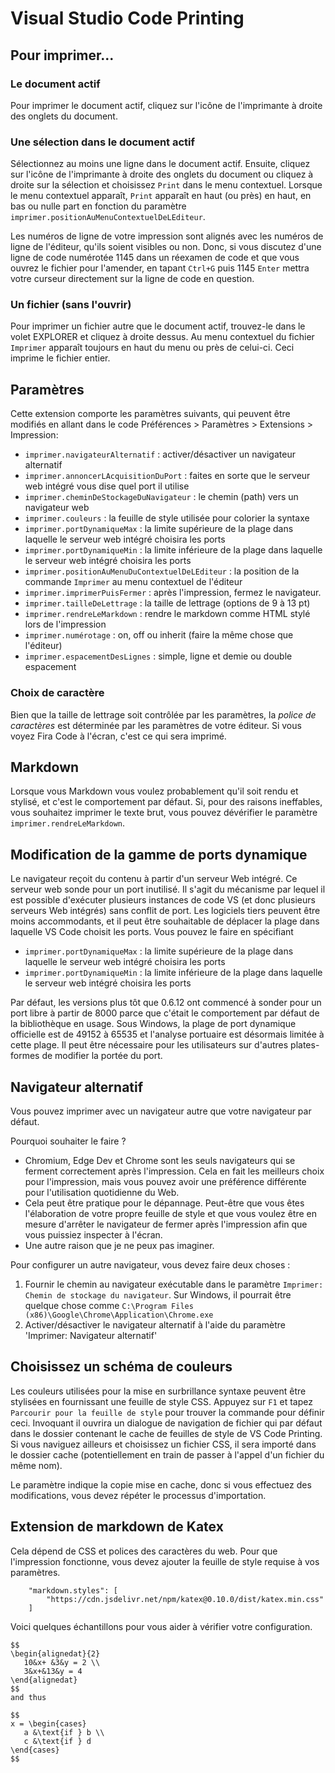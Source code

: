 # Visual Studio Code Printing

## Pour imprimer...

### Le document actif

Pour imprimer le document actif, cliquez sur l'icône de l'imprimante à droite des onglets du document.

### Une sélection dans le document actif

Sélectionnez au moins une ligne dans le document actif. Ensuite, cliquez sur l'icône de l'imprimante à droite des onglets du document ou cliquez à droite sur la sélection et choisissez `Print` dans le menu contextuel. Lorsque le menu contextuel apparaît, `Print` apparaît en haut (ou près) en haut, en bas ou nulle part en fonction du paramètre `imprimer.positionAuMenuContextuelDeLEditeur`.

Les numéros de ligne de votre impression sont alignés avec les numéros de ligne de l'éditeur, qu'ils soient visibles ou non. Donc, si vous discutez d'une ligne de code numérotée 1145 dans un réexamen de code et que vous ouvrez le fichier pour l'amender, en tapant `Ctrl+G` puis 1145 `Enter` mettra votre curseur directement sur la ligne de code en question.

### Un fichier (sans l'ouvrir)

Pour imprimer un fichier autre que le document actif, trouvez-le dans le volet EXPLORER et cliquez à droite dessus. Au menu contextuel du fichier `Imprimer` apparaît toujours en haut du menu ou près de celui-ci. Ceci imprime le fichier entier.

## Paramètres

Cette extension comporte les paramètres suivants, qui peuvent être modifiés en allant dans le code Préférences > Paramètres > Extensions > Impression:

* `imprimer.navigateurAlternatif` : activer/désactiver un navigateur alternatif
* `imprimer.annoncerLAcquisitionDuPort` : faites en sorte que le serveur web intégré vous dise quel port il utilise
* `imprimer.cheminDeStockageDuNavigateur` : le chemin (path) vers un navigateur web
* `imprimer.couleurs` : la feuille de style utilisée pour colorier la syntaxe
* `imprimer.portDynamiqueMax` : la limite supérieure de la plage dans laquelle le serveur web intégré choisira les ports
* `imprimer.portDynamiqueMin` : la limite inférieure de la plage dans laquelle le serveur web intégré choisira les ports
* `imprimer.positionAuMenuDuContextuelDeLEditeur` : la position de la commande `Imprimer` au menu contextuel de l'éditeur
* `imprimer.imprimerPuisFermer` : après l'impression, fermez le navigateur.
* `imprimer.tailleDeLettrage` : la taille de lettrage (options de 9 à 13 pt)
* `imprimer.rendreLeMarkdown` : rendre le markdown comme HTML stylé lors de l'impression
* `imprimer.numérotage` : on, off ou inherit (faire la même chose que l'éditeur)
* `imprimer.espacementDesLignes` : simple, ligne et demie ou double espacement

### Choix de caractère

Bien que la taille de lettrage soit contrôlée par les paramètres, la _police de caractères_ est déterminée par les paramètres de votre éditeur. Si vous voyez Fira Code à l'écran, c'est ce qui sera imprimé.


## Markdown

Lorsque vous Markdown vous voulez probablement qu'il soit rendu et stylisé, et c'est le comportement par défaut. Si, pour des raisons ineffables, vous souhaitez imprimer le texte brut, vous pouvez dévérifier le paramètre `imprimer.rendreLeMarkdown`.

## Modification de la gamme de ports dynamique

Le navigateur reçoit du contenu à partir d'un serveur Web intégré. Ce serveur web sonde pour un port inutilisé. Il s'agit du mécanisme par lequel il est possible d'exécuter plusieurs instances de code VS (et donc plusieurs serveurs Web intégrés) sans conflit de port. Les logiciels tiers peuvent être moins accommodants, et il peut être souhaitable de déplacer la plage dans laquelle VS Code choisit les ports. Vous pouvez le faire en spécifiant

* `imprimer.portDynamiqueMax` : la limite supérieure de la plage dans laquelle le serveur web intégré choisira les ports
* `imprimer.portDynamiqueMin` : la limite inférieure de la plage dans laquelle le serveur web intégré choisira les ports

Par défaut, les versions plus tôt que 0.6.12 ont commencé à sonder pour un port libre à partir de 8000 parce que c'était le comportement par défaut de la bibliothèque en usage. Sous Windows, la plage de port dynamique officielle est de 49152 à 65535 et l'analyse portuaire est désormais limitée à cette plage. Il peut être nécessaire pour les utilisateurs sur d'autres plates-formes de modifier la portée du port.

## Navigateur alternatif

Vous pouvez imprimer avec un navigateur autre que votre navigateur par défaut.

Pourquoi souhaiter le faire ?

* Chromium, Edge Dev et Chrome sont les seuls navigateurs qui se ferment correctement après l'impression. Cela en fait les meilleurs choix pour l'impression, mais vous pouvez avoir une préférence différente pour l'utilisation quotidienne du Web.
* Cela peut être pratique pour le dépannage. Peut-être que vous êtes l'élaboration de votre propre feuille de style et que vous voulez être en mesure d'arrêter le navigateur de fermer après l'impression afin que vous puissiez inspecter à l'écran.
* Une autre raison que je ne peux pas imaginer.

Pour configurer un autre navigateur, vous devez faire deux choses :

1. Fournir le chemin au navigateur exécutable dans le paramètre `Imprimer: Chemin de stockage du navigateur`. Sur Windows, il pourrait être quelque chose comme `C:\Program Files (x86)\Google\Chrome\Application\Chrome.exe`
1. Activer/désactiver le navigateur alternatif à l'aide du paramètre 'Imprimer: Navigateur alternatif'

## Choisissez un schéma de couleurs

Les couleurs utilisées pour la mise en surbrillance syntaxe peuvent être stylisées en fournissant une feuille de style CSS. Appuyez sur `F1` et tapez `Parcourir pour la feuille de style` pour trouver la commande pour définir ceci. Invoquant il ouvrira un dialogue de navigation de fichier qui par défaut dans le dossier contenant le cache de feuilles de style de VS Code Printing. Si vous naviguez ailleurs et choisissez un fichier CSS, il sera importé dans le dossier cache (potentiellement en train de passer à l'appel d'un fichier du même nom).

Le paramètre indique la copie mise en cache, donc si vous effectuez des modifications, vous devez répéter le processus d'importation.

## Extension de markdown de Katex
Cela dépend de CSS et polices des caractères du web. Pour que l'impression fonctionne, vous devez ajouter la feuille de style requise à vos paramètres.

		"markdown.styles": [
			"https://cdn.jsdelivr.net/npm/katex@0.10.0/dist/katex.min.css"
		]

Voici quelques échantillons pour vous aider à vérifier votre configuration.

```
$$
\begin{alignedat}{2}
   10&x+ &3&y = 2 \\
   3&x+&13&y = 4
\end{alignedat}
$$
and thus

$$
x = \begin{cases}
   a &\text{if } b \\
   c &\text{if } d
\end{cases}
$$
```

